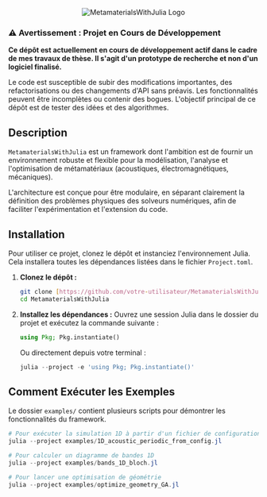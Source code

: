 <div align="center">

![MetamaterialsWithJulia Logo](./images/MetamaterialsWithJulia.jpg)

</div>

### ⚠️ Avertissement : Projet en Cours de Développement

**Ce dépôt est actuellement en cours de développement actif dans le cadre de mes travaux de thèse. Il s'agit d'un prototype de recherche et non d'un logiciel finalisé.**

Le code est susceptible de subir des modifications importantes, des refactorisations ou des changements d'API sans préavis. Les fonctionnalités peuvent être incomplètes ou contenir des bogues. L'objectif principal de ce dépôt est de tester des idées et des algorithmes.

## Description

`MetamaterialsWithJulia` est un framework dont l'ambition est de fournir un environnement robuste et flexible pour la modélisation, l'analyse et l'optimisation de métamatériaux (acoustiques, électromagnétiques, mécaniques).

L'architecture est conçue pour être modulaire, en séparant clairement la définition des problèmes physiques des solveurs numériques, afin de faciliter l'expérimentation et l'extension du code.

## Installation

Pour utiliser ce projet, clonez le dépôt et instanciez l'environnement Julia. Cela installera toutes les dépendances listées dans le fichier `Project.toml`.

1.  **Clonez le dépôt :**
    ```bash
    git clone [https://github.com/votre-utilisateur/MetamaterialsWithJulia.git](https://github.com/votre-utilisateur/MetamaterialsWithJulia.git)
    cd MetamaterialsWithJulia
    ```

2.  **Installez les dépendances :**
    Ouvrez une session Julia dans le dossier du projet et exécutez la commande suivante :
    ```julia
    using Pkg; Pkg.instantiate()
    ```
    Ou directement depuis votre terminal :
    ```powershell
    julia --project -e 'using Pkg; Pkg.instantiate()'
    ```

## Comment Exécuter les Exemples

Le dossier `examples/` contient plusieurs scripts pour démontrer les fonctionnalités du framework.

```powershell
# Pour exécuter la simulation 1D à partir d'un fichier de configuration
julia --project examples/1D_acoustic_periodic_from_config.jl

# Pour calculer un diagramme de bandes 1D
julia --project examples/bands_1D_bloch.jl

# Pour lancer une optimisation de géométrie
julia --project examples/optimize_geometry_GA.jl
